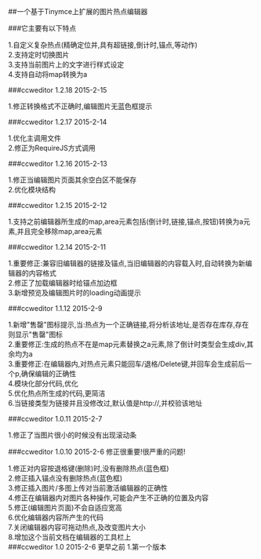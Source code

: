 
##一个基于Tinymce上扩展的图片热点编辑器

###它主要有以下特点

1.自定义复杂热点(精确定位并,具有超链接,倒计时,锚点,等动作)    
2.支持定时切换图片    
3.支持当前图片上的文字进行样式设定    
4.支持自动将map转换为a

###ccweditor 1.2.18 2015-2-15

1.修正转换格式不正确时,编辑图片无蓝色框提示   
 
###ccweditor 1.2.17 2015-2-14

1.优化主调用文件    
2.修正为RequireJS方式调用    

###ccweditor 1.2.16 2015-2-13

1.修正当编辑图片页面其余空白区不能保存    
2.优化模块结构    

###ccweditor 1.2.15 2015-2-12

1.支持之前编辑器所生成的map,area元素包括(倒计时,链接,锚点,按钮)转换为a元素,并且完全移除map,area元素    

###ccweditor 1.2.14 2015-2-11

1.重要修正:兼容旧编辑器的链接及锚点,当旧编辑器的内容载入时,自动转换为新编辑器的内容格式    
2.修正了加载编辑器时给锚点加边框    
3.新增预览及编辑图片时的loading动画提示    

###ccweditor 1.1.12 2015-2-9

1.新增"售罄"图标提示,当:热点为一个正确链接,将分析该地址,是否存在库存,存在则显示"售罄"图标    
2.重要修正:生成的热点不在是map元素替换之a元素,除了倒计时类型会生成div,其余均为a    
3.重要修正:在编辑器内,对热点元素只能回车/退格/Delete键,并回车会生成前后一个p,确保编辑的正确性    
4.模块化部分代码,优化    
5.优化热点所生成的代码,更简洁    
6.当链接类型为链接并且没修改过,默认值是http://,并校验该地址    

###ccweditor 1.0.11 2015-2-7

1.修正了当图片很小的时候没有出现滚动条

###ccweditor 1.0.10 2015-2-6 修正很重要!很严重的问题!

1.修正对内容按退格键(删除)时,没有删除热点(蓝色框)    
2.修正插入锚点没有删除热点(蓝色框)    
3.修正插入图片/多图上传对当前激活编辑器的正确性    
4.修正在编辑器内对图片各种操作,可能会产生不正确的位置及内容    
5.修正(编辑图片页面)不会自适应宽高    
6.优化编辑器内容所产生的代码    
7.关闭编辑器内容可拖动热点,及改变图片大小    
8.增加这个当前文档在编辑器的工具栏上    
###ccweditor 1.0 2015-2-6 更早之前
1.第一个版本    
